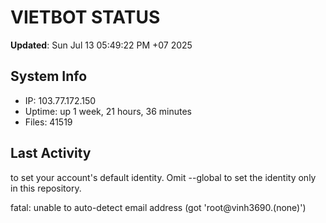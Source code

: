 # VIETBOT STATUS
**Updated**: Sun Jul 13 05:49:22 PM +07 2025

## System Info
- IP: 103.77.172.150
- Uptime: up 1 week, 21 hours, 36 minutes
- Files: 41519

## Last Activity

to set your account's default identity.
Omit --global to set the identity only in this repository.

fatal: unable to auto-detect email address (got 'root@vinh3690.(none)')
